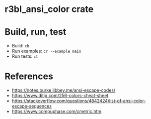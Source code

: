 # r3bl_ansi_color crate

# Build, run, test

- Build: `cb`
- Run examples: `cr --example main`
- Run tests: `ct`

# References

- https://notes.burke.libbey.me/ansi-escape-codes/
- https://www.ditig.com/256-colors-cheat-sheet
- https://stackoverflow.com/questions/4842424/list-of-ansi-color-escape-sequences
- https://www.compuphase.com/cmetric.htm